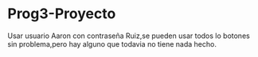 # Prog3-Proyecto
Usar usuario Aaron con contraseña Ruiz,se pueden usar todos lo botones sin problema,pero hay alguno que todavia no tiene nada hecho.

